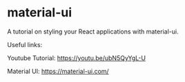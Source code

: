 # material-ui

A tutorial on styling your React applications with material-ui.

Useful links:

Youtube Tutorial: https://youtu.be/ubN5QyYgL-U 

Material UI: https://material-ui.com/
